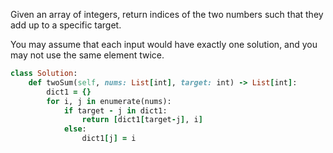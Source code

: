 Given an array of integers, return indices of the two numbers such that they add up to a specific target.

You may assume that each input would have exactly one solution, and you may not use the same element twice.

```ruby
class Solution:
    def twoSum(self, nums: List[int], target: int) -> List[int]:
        dict1 = {}
        for i, j in enumerate(nums):
            if target - j in dict1:
                return [dict1[target-j], i]
            else:
                dict1[j] = i
```
